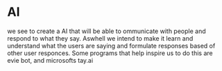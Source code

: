 # AI
we see to create a AI that will be able to ommunicate with people and respond to what they say. Aswhell we intend to make it learn and understand what the users are saying and formulate responses based of other user responces. Some programs that help inspire us to do this are evie bot, and microsofts tay.ai
